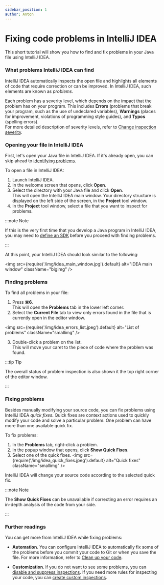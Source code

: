 ```yaml
---
sidebar_position: 1
author: Anton
---
```


# Fixing code problems in IntelliJ IDEA

This short tutorial will show you how to find and fix problems in your Java file using IntelliJ IDEA.


### What problems IntelliJ IDEA can find

IntelliJ IDEA automatically inspects the open file and highlights all elements of code that require correction or can be improved. In IntelliJ IDEA, such elements are known as *problems*.  

Each problem has a severity level, which depends on the impact that the problem has on your program. This includes **Errors** (problems that break your program, such as the use of undeclared variables), **Warnings** (places for improvement, violations of programming style guides), and **Typos** (spelling errors).  
For more detailed description of severity levels, refer to [Change inspection severity](https://www.jetbrains.com/help/idea/configuring-inspection-severities.html).

### Opening your file in IntelliJ IDEA

First, let's open your Java file in IntelliJ IDEA. If it's already open, you can skip ahead to [identifying problems](#identifying-problems).

To open a file in IntelliJ IDEA:
1. Launch IntelliJ IDEA.
2. In the welcome screen that opens, click **Open**.
3. Select the directory with your Java file and click **Open**.  
  This will open the IntelliJ IDEA main window. Your directory structure is displayed on the left side of the screen, in the **Project** tool window.
4. In the **Project** tool window, select a file that you want to inspect for problems.


:::note Note

If this is the very first time that you develop a Java program in IntelliJ IDEA, you may need to [define an SDK](https://www.jetbrains.com/help/idea/sdk.html#define-sdk) before you proceed with finding problems.

:::

At this point, your IntelliJ IDEA should look similar to the following:

<img
  src={require('/img/idea_main_window.jpg').default}
  alt="IDEA main window"
  className="bigimg"
/>

### Finding problems

To find all problems in your file:
1. Press **⌘6**.  
  This will open the **Problems** tab in the lower left corner.
2. Select the **Current File** tab to view only errors found in the file that is currently open in the editor window.   

<img
  src={require('/img/idea_errors_list.jpeg').default}
  alt="List of problems"
  className="smallimg"
/>

3. Double-click a problem on the list.  
  This will move your caret to the piece of code where the problem was found.

:::tip Tip

The overall status of problem inspection is also shown it the top right corner of the editor window.

:::
  
### Fixing problems

Besides manually modifying your source code, you can fix problems using IntelliJ IDEA *quick fixes*. Quick fixes are context actions used to quickly modify your code and solve a particular problem. One problem can have more than one available quick fix.

To fix problems:
1. In the **Problems** tab, right-click a problem.
2. In the popup window that opens, click **Show Quick Fixes**.
3. Select one of the quick fixes. 
<img
  src={require('/img/idea_quick_fixes.jpeg').default}
  alt="Quick fixes"
  className="smallimg"
/>

IntelliJ IDEA will change your source code according to the selected quick fix.

:::note Note

The **Show Quick Fixes** can be unavailable if correcting an error requires an in-depth analysis of the code from your side.

:::

### Further readings

You can get more from IntelliJ IDEA while fixing problems:
+ **Automation**. You can configure IntelliJ IDEA to automatically fix some of the problems before you commit your code to Git or when you save the file. For more information, refer to [Clean up your code](https://www.jetbrains.com/help/idea/resolving-problems.html#clean-up-code).

+ **Customization**. If you do not want to see some problems, you can [disable and suppress inspections](https://www.jetbrains.com/help/idea/disabling-and-enabling-inspections.html). If you need more rules for inspecting your code, you can [create custom inspections](https://www.jetbrains.com/help/idea/creating-custom-inspections.html).
